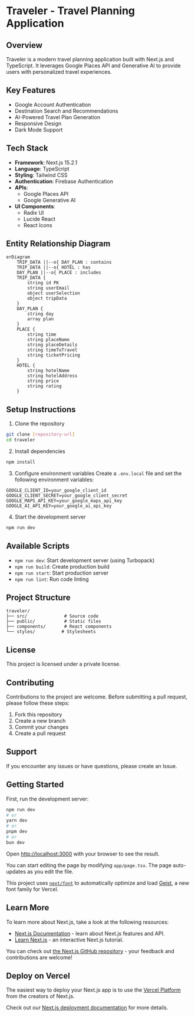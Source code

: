# Traveler - Travel Planning Application

## Overview

Traveler is a modern travel planning application built with Next.js and TypeScript. It leverages Google Places API and Generative AI to provide users with personalized travel experiences.

## Key Features

- Google Account Authentication
- Destination Search and Recommendations
- AI-Powered Travel Plan Generation
- Responsive Design
- Dark Mode Support

## Tech Stack

- **Framework**: Next.js 15.2.1
- **Language**: TypeScript
- **Styling**: Tailwind CSS
- **Authentication**: Firebase Authentication
- **APIs**:
  - Google Places API
  - Google Generative AI
- **UI Components**:
  - Radix UI
  - Lucide React
  - React Icons

## Entity Relationship Diagram

```mermaid
erDiagram
    TRIP_DATA ||--o{ DAY_PLAN : contains
    TRIP_DATA ||--o{ HOTEL : has
    DAY_PLAN ||--o{ PLACE : includes
    TRIP_DATA {
        string id PK
        string userEmail
        object userSelection
        object tripData
    }
    DAY_PLAN {
        string day
        array plan
    }
    PLACE {
        string time
        string placeName
        string placeDetails
        string timeToTravel
        string ticketPricing
    }
    HOTEL {
        string hotelName
        string hotelAddress
        string price
        string rating
    }
```

## Setup Instructions

1. Clone the repository

```bash
git clone [repository-url]
cd traveler
```

2. Install dependencies

```bash
npm install
```

3. Configure environment variables
   Create a `.env.local` file and set the following environment variables:

```
GOOGLE_CLIENT_ID=your_google_client_id
GOOGLE_CLIENT_SECRET=your_google_client_secret
GOOGLE_MAPS_API_KEY=your_google_maps_api_key
GOOGLE_AI_API_KEY=your_google_ai_api_key
```

4. Start the development server

```bash
npm run dev
```

## Available Scripts

- `npm run dev`: Start development server (using Turbopack)
- `npm run build`: Create production build
- `npm run start`: Start production server
- `npm run lint`: Run code linting

## Project Structure

```
traveler/
├── src/              # Source code
├── public/           # Static files
├── components/       # React components
└── styles/          # Stylesheets
```

## License

This project is licensed under a private license.

## Contributing

Contributions to the project are welcome. Before submitting a pull request, please follow these steps:

1. Fork this repository
2. Create a new branch
3. Commit your changes
4. Create a pull request

## Support

If you encounter any issues or have questions, please create an Issue.

## Getting Started

First, run the development server:

```bash
npm run dev
# or
yarn dev
# or
pnpm dev
# or
bun dev
```

Open [http://localhost:3000](http://localhost:3000) with your browser to see the result.

You can start editing the page by modifying `app/page.tsx`. The page auto-updates as you edit the file.

This project uses [`next/font`](https://nextjs.org/docs/app/building-your-application/optimizing/fonts) to automatically optimize and load [Geist](https://vercel.com/font), a new font family for Vercel.

## Learn More

To learn more about Next.js, take a look at the following resources:

- [Next.js Documentation](https://nextjs.org/docs) - learn about Next.js features and API.
- [Learn Next.js](https://nextjs.org/learn) - an interactive Next.js tutorial.

You can check out [the Next.js GitHub repository](https://github.com/vercel/next.js) - your feedback and contributions are welcome!

## Deploy on Vercel

The easiest way to deploy your Next.js app is to use the [Vercel Platform](https://vercel.com/new?utm_medium=default-template&filter=next.js&utm_source=create-next-app&utm_campaign=create-next-app-readme) from the creators of Next.js.

Check out our [Next.js deployment documentation](https://nextjs.org/docs/app/building-your-application/deploying) for more details.

```

```
